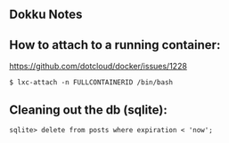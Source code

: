 ## Dokku Notes

## How to attach to a running container:

https://github.com/dotcloud/docker/issues/1228

    $ lxc-attach -n FULLCONTAINERID /bin/bash

## Cleaning out the db (sqlite):

    sqlite> delete from posts where expiration < 'now';
